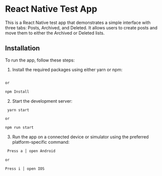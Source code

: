# React Native Test App

This is a React Native test app that demonstrates a simple interface with three tabs: Posts, Archived, and Deleted. It allows users to create posts and move them to either the Archived or Deleted lists.

## Installation

To run the app, follow these steps:

1. Install the required packages using either yarn or npm:

```bash

or

npm Install
```

2. Start the development server:

```bash
 yarn start

or

npm run start
```

3. Run the app on a connected device or simulator using the preferred platform-specific command:

```bash
 Press a │ open Android

or

Press i │ open IOS
```
